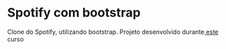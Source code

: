 # Spotify com bootstrap
Clone do Spotify, utilizando bootstrap. Projeto desenvolvido durante<a href="https://www.udemy.com/curso-completo-do-desenvolvedor-web"> este </a>curso
